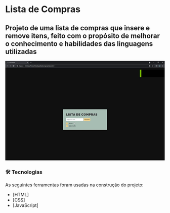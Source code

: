# Lista de Compras

## Projeto de uma lista de compras que insere e remove itens, feito com o propósito de melhorar o conhecimento e habilidades das linguagens utilizadas

![](/assets/gif.gif)

### 🛠 Tecnologias

As seguintes ferramentas foram usadas na construção do projeto:

- [HTML]
- [CSS]
- [JavaScript]

